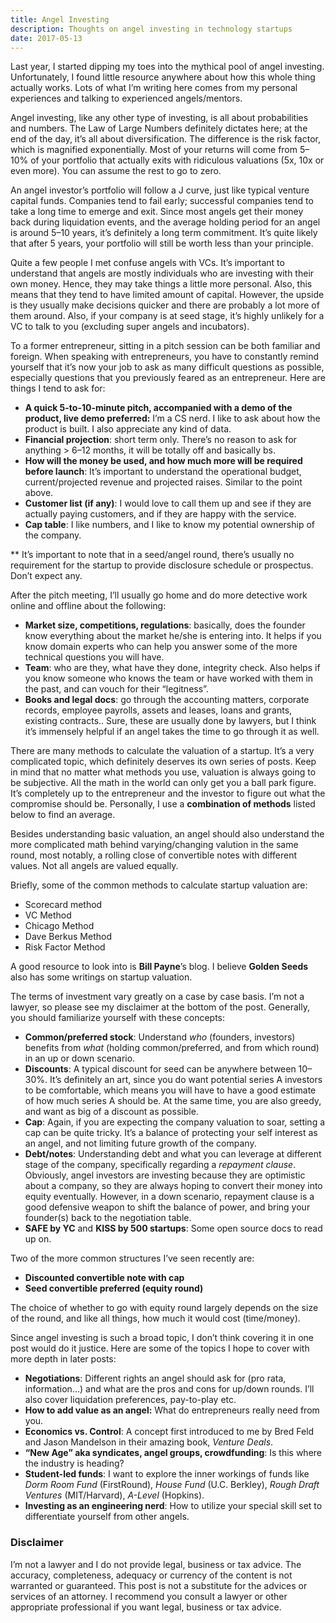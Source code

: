 ```yaml
---
title: Angel Investing
description: Thoughts on angel investing in technology startups
date: 2017-05-13
---
```

Last year, I started dipping my toes into the mythical pool of angel investing. Unfortunately, I found little resource anywhere about how this whole thing actually works. Lots of what I’m writing here comes from my personal experiences and talking to experienced angels/mentors.

Angel investing, like any other type of investing, is all about probabilities and numbers. The Law of Large Numbers definitely dictates here; at the end of the day, it’s all about diversification. The difference is the risk factor, which is magnified exponentially. Most of your returns will come from 5–10% of your portfolio that actually exits with ridiculous valuations (5x, 10x or even more). You can assume the rest to go to zero.

An angel investor’s portfolio will follow a J curve, just like typical venture capital funds. Companies tend to fail early; successful companies tend to take a long time to emerge and exit. Since most angels get their money back during liquidation events, and the average holding period for an angel is around 5–10 years, it’s definitely a long term commitment. It’s quite likely that after 5 years, your portfolio will still be worth less than your principle.

Quite a few people I met confuse angels with VCs. It’s important to understand that angels are mostly individuals who are investing with their own money. Hence, they may take things a little more personal. Also, this means that they tend to have limited amount of capital. However, the upside is they usually make decisions quicker and there are probably a lot more of them around. Also, if your company is at seed stage, it’s highly unlikely for a VC to talk to you (excluding super angels and incubators).

To a former entrepreneur, sitting in a pitch session can be both familiar and foreign. When speaking with entrepreneurs, you have to constantly remind yourself that it’s now your job to ask as many difficult questions as possible, especially questions that you previously feared as an entrepreneur. Here are things I tend to ask for:

- **A quick 5-to-10-minute pitch, accompanied with a demo of the product, live demo preferred:** I’m a CS nerd. I like to ask about how the product is built. I also appreciate any kind of data.
- **Financial projection**: short term only. There’s no reason to ask for anything > 6–12 months, it will be totally off and basically bs.
- **How will the money be used, and how much more will be required before launch**: It’s important to understand the operational budget, current/projected revenue and projected raises. Similar to the point above.
- **Customer list (if any)**: I would love to call them up and see if they are actually paying customers, and if they are happy with the service.
- **Cap table**: I like numbers, and I like to know my potential ownership of the company.

\*\* It’s important to note that in a seed/angel round, there’s usually no requirement for the startup to provide disclosure schedule or prospectus. Don’t expect any.

After the pitch meeting, I’ll usually go home and do more detective work online and offline about the following:

- **Market size, competitions, regulations**: basically, does the founder know everything about the market he/she is entering into. It helps if you know domain experts who can help you answer some of the more technical questions you will have.
- **Team**: who are they, what have they done, integrity check. Also helps if you know someone who knows the team or have worked with them in the past, and can vouch for their “legitness”.
- **Books and legal docs**: go through the accounting matters, corporate records, employee payrolls, assets and leases, loans and grants, existing contracts.. Sure, these are usually done by lawyers, but I think it’s immensely helpful if an angel takes the time to go through it as well.

There are many methods to calculate the valuation of a startup. It’s a very complicated topic, which definitely deserves its own series of posts. Keep in mind that no matter what methods you use, valuation is always going to be subjective. All the math in the world can only get you a ball park figure. It’s completely up to the entrepreneur and the investor to figure out what the compromise should be. Personally, I use a **combination of methods** listed below to find an average.

Besides understanding basic valuation, an angel should also understand the more complicated math behind varying/changing valution in the same round, most notably, a rolling close of convertible notes with different values. Not all angels are valued equally.

Briefly, some of the common methods to calculate startup valuation are:

- Scorecard method
- VC Method
- Chicago Method
- Dave Berkus Method
- Risk Factor Method

A good resource to look into is **Bill Payne**’s blog. I believe **Golden Seeds** also has some writings on startup valuation.

The terms of investment vary greatly on a case by case basis. I’m not a lawyer, so please see my disclaimer at the bottom of the post. Generally, you should familiarize yourself with these concepts:

- **Common/preferred stock**: Understand *who* (founders, investors) benefits from *what* (holding common/preferred, and from which round) in an up or down scenario.
- **Discounts**: A typical discount for seed can be anywhere between 10–30%. It’s definitely an art, since you do want potential series A investors to be comfortable, which means you will have to have a good estimate of how much series A should be. At the same time, you are also greedy, and want as big of a discount as possible.
- **Cap**: Again, if you are expecting the company valuation to soar, setting a cap can be quite tricky. It’s a balance of protecting your self interest as an angel, and not limiting future growth of the company.
- **Debt/notes**: Understanding debt and what you can leverage at different stage of the company, specifically regarding a *repayment clause*. Obviously, angel investors are investing because they are optimistic about a company, so they are always hoping to convert their money into equity eventually. However, in a down scenario, repayment clause is a good defensive weapon to shift the balance of power, and bring your founder(s) back to the negotiation table.
- **SAFE by YC** and **KISS by 500 startups**: Some open source docs to read up on.

Two of the more common structures I’ve seen recently are:

- **Discounted convertible note with cap**
- **Seed convertible preferred (equity round)**

The choice of whether to go with equity round largely depends on the size of the round, and like all things, how much it would cost (time/money).

Since angel investing is such a broad topic, I don’t think covering it in one post would do it justice. Here are some of the topics I hope to cover with more depth in later posts:

- **Negotiations**: Different rights an angel should ask for (pro rata, information…) and what are the pros and cons for up/down rounds. I’ll also cover liquidation preferences, pay-to-play etc.
- **How to add value as an angel:** What do entrepreneurs really need from you.
- **Economics vs. Control**: A concept first introduced to me by Bred Feld and Jason Mandelson in their amazing book, *Venture Deals*.
- **“New Age” aka syndicates, angel groups, crowdfunding**: Is this where the industry is heading?
- **Student-led funds**: I want to explore the inner workings of funds like *Dorm Room Fund* (FirstRound), *House Fund* (U.C. Berkley), *Rough Draft Ventures* (MIT/Harvard), *A-Level* (Hopkins).
- **Investing as an engineering nerd**: How to utilize your special skill set to differentiate yourself from other angels.

### Disclaimer

I’m not a lawyer and I do not provide legal, business or tax advice. The accuracy, completeness, adequacy or currency of the content is not warranted or guaranteed. This post is not a substitute for the advices or services of an attorney. I recommend you consult a lawyer or other appropriate professional if you want legal, business or tax advice.